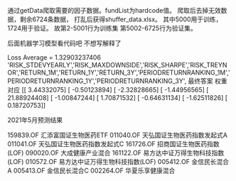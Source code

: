 通过getData爬取需要的因子数据。fundList为hardcode值。
爬取后去掉无效数据，剩余6724条数据， 打乱后获得shuffer_data.xlsx。
其中5000用于训练，1724用于验证。
故第2-5001行为训练集 第5002-6725行为验证集。

后面机器学习模型看代码吧 不想写解释了


Loss Average = 1.32903237406
'RISK_STDEVYEARLY','RISK_MAXDOWNSIDE','RISK_SHARPE','RISK_TREYNOR','RETURN_1M','RETURN_1Y','RETURN_3Y','PERIODRETURNRANKING_1M','PERIODRETURNRANKING_1Y','PERIODRETURNRANKING_3Y',
最终答案
权重对应
[[  3.44332075] 
 [ -0.50123894]
 [ -2.32828665]
 [ -1.44956565]
 [ 21.88924408]
 [ -1.00847244]
 [  1.70871532]
 [ -0.64631134]
 [ -1.62511826]
 [  0.18720753]]


2021年5月预测结果

159839.OF 汇添富国证生物医药ETF
011040.OF 天弘国证生物医药指数发起式A
011041.OF 天弘国证生物医药指数发起式C
161726.OF 招商国证生物医药指数(LOF)
090020.OF 大成健康产业混合
161122.OF 易方达中证万得生物科技指数(LOF)
010572.OF 易方达中证万得生物科技指数(LOF)
005412.OF 金信民长混合A
005413.OF 金信民长混合C
002264.OF 华夏乐享健康混合
